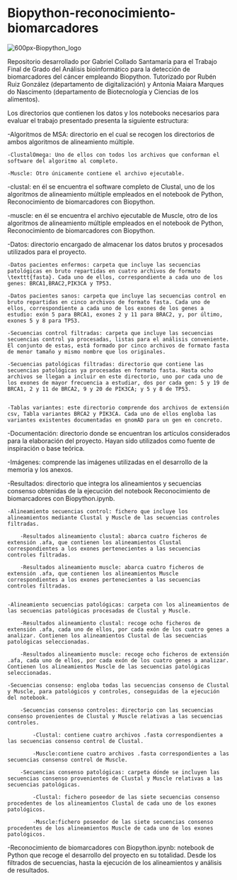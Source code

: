 # Biopython-reconocimiento-biomarcadores
![600px-Biopython_logo](https://github.com/gcs1005/Biopython-reconocimiento-biomarcadores/assets/99986046/cb0cffb9-674f-4d2f-8eb5-4c2f1316946b)

Repositorio desarrollado por Gabriel Collado Santamaría para el Trabajo Final de Grado del Análisis bioinformático para la detección de biomarcadores del cáncer empleando Biopython. 
Tutorizado por Rubén Ruiz González (departamento de digitalización) y Antonia Maiara Marques do Nascimento (departamento de Biotecnología y Ciencias de los alimentos).

Los directorios que contienen los datos y los notebooks necesarios para evaluar el trabajo presentado presenta la siguiente estructura:

-Algoritmos de MSA: directorio en el cual se recogen los directorios de ambos algoritmos de alineamiento múltiple. 

    -ClustalOmega: Uno de ellos con todos los archivos que conforman el software del algoritmo al completo.
      
    -Muscle: Otro únicamente contiene el archivo ejecutable.
    
-clustal: en él se encuentra el software completo de Clustal, uno de los algoritmos de alineamiento múltiple empleados en el notebook de Python, Reconocimiento de biomarcadores con Biopython. 
    
-muscle: en él se encuentra el archivo ejecutable de Muscle, otro de los algoritmos de alineamiento múltiple empleados en el notebook de Python, Reconocimiento de biomarcadores con Biopython.
    
-Datos: directorio encargado de almacenar los datos brutos y procesados utilizados para el proyecto.

    -Datos pacientes enfermos: carpeta que incluye las secuencias patológicas en bruto repartidas en cuatro archivos de formato \texttt{fasta}. Cada uno de ellos, correspondiente a cada uno de los genes: BRCA1,BRAC2,PIK3CA y TP53.
            
    -Datos pacientes sanos: carpeta que incluye las secuencias control en bruto repartidas en cinco archivos de formato fasta. Cada uno de ellos, correspondiente a cada uno de los exones de los genes a estudio: exón 5 para BRCA1, exones 2 y 11 para BRAC2, y, por último, exones 5 y 8 para TP53.
            
    -Secuencias control filtradas: carpeta que incluye las secuencias secuencias control ya procesadas, listas para el análisis conveniente. El conjunto de estas, está formado por cinco archivos de formato fasta de menor tamaño y mismo nombre que los originales.
            
    -Secuencias patológicas filtradas: directorio que contiene las secuencias patológicas ya procesadas en formato fasta. Hasta ocho archivos se llegan a incluir en este directorio, uno por cada uno de los exones de mayor frecuencia a estudiar, dos por cada gen: 5 y 19 de BRCA1, 2 y 11 de BRCA2, 9 y 20 de PIK3CA; y 5 y 8 de TP53.

            
    -Tablas variantes: este directorio comprende dos archivos de extensión csv, Tabla variantes BRCA2 y PIK3CA. Cada uno de ellos engloba las variantes existentes documentadas en gnomAD para un gen en concreto.
    
    
-Documentación: directorio donde se encuentran los artículos considerados para la elaboración del proyecto. Hayan sido utilizados como fuente de inspiración o base teórica.
    
-Imágenes: comprende las imágenes utilizadas en el desarrollo de la memoria y los anexos.
    
-Resultados: directorio que integra los alineamientos y secuencias consenso obtenidas de la ejecución del notebook Reconocimiento de biomarcadores con Biopython.ipynb.

    -Alineamiento secuencias control: fichero que incluye los alineamientos mediante Clustal y Muscle de las secuencias controles filtradas.
            
        -Resultados alineamiento clustal: abarca cuatro ficheros de extensión .afa, que contienen los alineamientos Clustal correspondientes a los exones pertenecientes a las secuencias controles filtradas.
                    
        -Resultados alineamiento muscle: abarca cuatro ficheros de extensión .afa, que contienen los alineamientos Muscle correspondientes a los exones pertenecientes a las secuencias controles filtradas.
                    
                
    -Alineamiento secuencias patológicas: carpeta con los alineamientos de las secuencias patológicas procesadas de Clustal y Muscle.

        -Resultados alineamiento clustal: recoge ocho ficheros de extensión .afa, cada uno de ellos, por cada exón de los cuatro genes a analizar. Contienen los alineamientos Clustal de las secuencias patológicas seleccionadas.
                    
        -Resultados alineamiento muscle: recoge ocho ficheros de extensión .afa, cada uno de ellos, por cada exón de los cuatro genes a analizar. Contienen los alineamientos Muscle de las secuencias patológicas seleccionadas.
                    
    -Secuencias consenso: engloba todas las secuencias consenso de Clustal y Muscle, para patológicos y controles, conseguidas de la ejecución del notebook.
        
        -Secuencias consenso controles: directorio con las secuencias consenso provenientes de Clustal y Muscle relativas a las secuencias controles.
        
            -Clustal: contiene cuatro archivos .fasta correspondientes a las secuencias consenso control de Clustal.
                            
            -Muscle:contiene cuatro archivos .fasta correspondientes a las secuencias consenso control de Muscle.
                        
        -Secuencias consenso patológicas: carpeta dónde se incluyen las secuencias consenso provenientes de Clustal y Muscle relativas a las secuencias patológicas.
         
            -Clustal: fichero poseedor de las siete secuencias consenso procedentes de los alineamientos Clustal de cada uno de los exones patológicos.
                            
            -Muscle:fichero poseedor de las siete secuencias consenso procedentes de los alineamientos Muscle de cada uno de los exones patológicos.

    
-Reconocimiento de biomarcadores con Biopython.ipynb: notebook de Python que recoge el desarrollo del proyecto en su totalidad. Desde los filtrados de secuencias, hasta la ejecución de los alineamientos y análisis de resultados.
